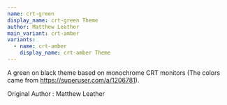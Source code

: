 ```yaml
---
name: crt-green
display_name: crt-green Theme
author: Matthew Leather
main_variant: crt-amber
variants:
  - name: crt-amber
    display_name: crt-amber Theme
---
```

A green on black theme based on monochrome CRT monitors (The colors came from https://superuser.com/a/1206781).

Original Author
: Matthew Leather
